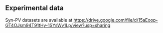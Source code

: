 

## Experimental data 
Syn-PV datasets are available at https://drive.google.com/file/d/15aEoop-GT4OJsm94T91tHy-1SYsWv1Lp/view?usp=sharing
